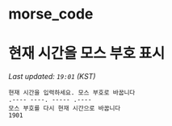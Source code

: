 # morse_code
# 현재 시간을 모스 부호 표시
<!-- MORSE_TIME_START -->
_Last updated: `19:01` (KST)_

```
현재 시간을 입력하세요. 모스 부호로 바꿉니다
.---- ----. ----- .----
모스 부호를 다시 현재 시간으로 바꿉니다
1901
```
<!-- MORSE_TIME_END -->
